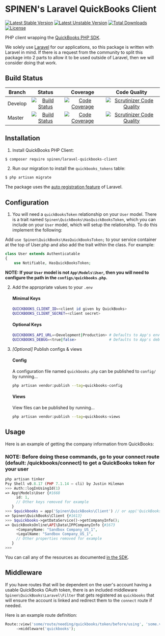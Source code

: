# SPINEN's Laravel QuickBooks Client

[![Latest Stable Version](https://poser.pugx.org/spinen/laravel-quickbooks-client/v/stable)](https://packagist.org/packages/spinen/laravel-quickbooks-client)
[![Latest Unstable Version](https://poser.pugx.org/spinen/laravel-quickbooks-client/v/unstable)](https://packagist.org/packages/spinen/laravel-quickbooks-client)
[![Total Downloads](https://poser.pugx.org/spinen/laravel-quickbooks-client/downloads)](https://packagist.org/packages/spinen/laravel-quickbooks-client)
[![License](https://poser.pugx.org/spinen/laravel-quickbooks-client/license)](https://packagist.org/packages/spinen/laravel-quickbooks-client)

PHP client wrapping the [QuickBooks PHP SDK](https://github.com/intuit/QuickBooks-V3-PHP-SDK).

We solely use [Laravel](https://www.laravel.com) for our applications, so this package is written with Laravel in mind. If there is a request from the community to split this package into 2 parts to allow it to be used outside of Laravel, then we will consider doing that work.

## Build Status

| Branch | Status | Coverage | Code Quality |
| ------ | :----: | :------: | :----------: |
| Develop | [![Build Status](https://github.com/spinen/laravel-quickbooks-client/workflows/CI/badge.svg?branch=develop)](https://github.com/spinen/laravel-quickbooks-client/workflows/CI/badge.svg?branch=develop) | [![Code Coverage](https://scrutinizer-ci.com/g/spinen/laravel-quickbooks-client/badges/coverage.png?b=develop)](https://scrutinizer-ci.com/g/spinen/laravel-quickbooks-client/?branch=develop) | [![Scrutinizer Code Quality](https://scrutinizer-ci.com/g/spinen/laravel-quickbooks-client/badges/quality-score.png?b=develop)](https://scrutinizer-ci.com/g/spinen/laravel-quickbooks-client/?branch=develop) |
| Master | [![Build Status](https://github.com/spinen/laravel-quickbooks-client/workflows/CI/badge.svg?branch=master)](https://github.com/spinen/laravel-quickbooks-client/workflows/CI/badge.svg?branch=master) | [![Code Coverage](https://scrutinizer-ci.com/g/spinen/laravel-quickbooks-client/badges/coverage.png?b=master)](https://scrutinizer-ci.com/g/spinen/laravel-quickbooks-client/?branch=master) | [![Scrutinizer Code Quality](https://scrutinizer-ci.com/g/spinen/laravel-quickbooks-client/badges/quality-score.png?b=master)](https://scrutinizer-ci.com/g/spinen/laravel-quickbooks-client/?branch=master) |

## Installation

1. Install QuickBooks PHP Client:

```bash
$ composer require spinen/laravel-quickbooks-client
```

2. Run our migration to install the `quickbooks_tokens` table:

```bash
$ php artisan migrate
```

The package uses the [auto registration feature](https://laravel.com/docs/packages#package-discovery) of Laravel.

## Configuration

1. You will need a ```quickBooksToken``` relationship on your ```User``` model.  There is a trait named ```Spinen\QuickBooks\HasQuickBooksToken```, which you can include on your ```User``` model, which will setup the relationship. To do this implement the following:

Add ```use Spinen\QuickBooks\HasQuickBooksToken;``` to your service container at the top of User.php
and also add the trait within the class. For example:

```php
class User extends Authenticatable
{
    use Notifiable, HasQuickBooksToken;
```

**NOTE: If your ```User``` model is not ```App\Models\User```, then you will need to configure the path in the ```configs/quickbooks.php```.**

2. Add the appropriate values to your ```.env```

    #### Minimal Keys
    ```bash
    QUICKBOOKS_CLIENT_ID=<client id given by QuickBooks>
    QUICKBOOKS_CLIENT_SECRET=<client secret>
    ```

    #### Optional Keys
    ```bash
    QUICKBOOKS_API_URL=<Development|Production> # Defaults to App's env value
    QUICKBOOKS_DEBUG=<true|false>               # Defaults to App's debug value
    ```

3. _[Optional]_ Publish configs & views

    #### Config
    A configuration file named ```quickbooks.php``` can be published to ```config/``` by running...

    ```bash
    php artisan vendor:publish --tag=quickbooks-config
    ```

    #### Views
    View files can be published by running...
    
    ```bash
    php artisan vendor:publish --tag=quickbooks-views
    ```

## Usage

Here is an example of getting the company information from QuickBooks:

### NOTE: Before doing these commands, go to your connect route (default: /quickbooks/connect) to get a QuickBooks token for your user

```php
php artisan tinker
Psy Shell v0.8.17 (PHP 7.1.14 — cli) by Justin Hileman
>>> Auth::logInUsingId(1)
=> App\Models\User {#1668
     id: 1,
     // Other keys removed for example
   }
>>> $quickbooks = app('Spinen\QuickBooks\Client') // or app('QuickBooks')
=> Spinen\QuickBooks\Client {#1613}
>>> $quickbooks->getDataService()->getCompanyInfo();
=> QuickBooksOnline\API\Data\IPPCompanyInfo {#1673
     +CompanyName: "Sandbox Company_US_1",
     +LegalName: "Sandbox Company_US_1",
     // Other properties removed for example
   }
>>>
```

You can call any of the resources as documented [in the SDK](https://intuit.github.io/QuickBooks-V3-PHP-SDK/quickstart.html).

## Middleware

If you have routes that will be dependent on the user's account having a usable QuickBooks OAuth token, there is an included middleware ```Spinen\QuickBooks\Laravel\Filter``` that gets registered as ```quickbooks``` that will ensure the account is linked and redirect them to the `connect` route if needed.

Here is an example route definition:

```php
Route::view('some/route/needing/quickbooks/token/before/using', 'some.view')
     ->middleware('quickbooks');
```
